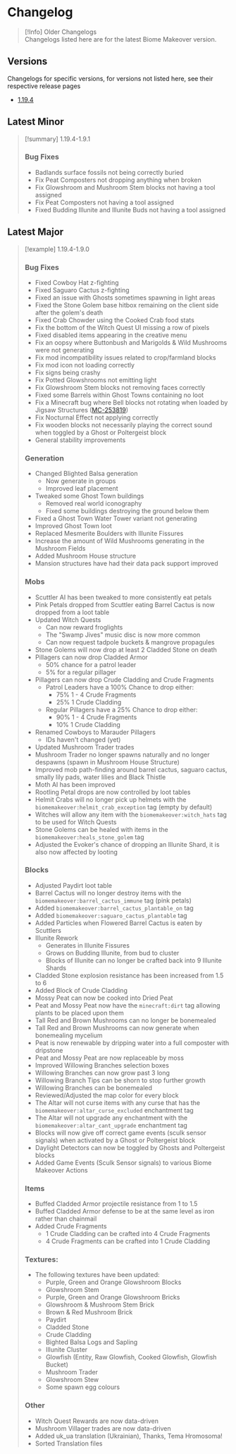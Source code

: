 # Changelog

> [!Info] Older Changelogs  
> Changelogs listed here are for the latest Biome Makeover version.   

## Versions
Changelogs for specific versions, for versions not listed here, see their respective release pages
- [1.19.4](notes/changelogs/1194.md)

## Latest Minor

> [!summary] 1.19.4-1.9.1
>### Bug Fixes
>- Badlands surface fossils not being correctly buried
>- Fix Peat Composters not dropping anything when broken
>- Fix Glowshroom and Mushroom Stem blocks not having a tool assigned
>- Fix Peat Composters not having a tool assigned
>- Fixed Budding Illunite and Illunite Buds not having a tool assigned


## Latest Major

> [!example] 1.19.4-1.9.0
> ### Bug Fixes
>- Fixed Cowboy Hat z-fighting
>- Fixed Saguaro Cactus z-fighting
>- Fixed an issue with Ghosts sometimes spawning in light areas
>- Fixed the Stone Golem base hitbox remaining on the client side after the golem's death
>- Fixed Crab Chowder using the Cooked Crab food stats
>- Fix the bottom of the Witch Quest UI missing a row of pixels
>- Fixed disabled items appearing in the creative menu
>- Fix an oopsy where Buttonbush and Marigolds & Wild Mushrooms were not generating
>- Fix mod incompatibility issues related to crop/farmland blocks
>- Fix mod icon not loading correctly
>- Fix signs being crashy
>- Fix Potted Glowshrooms not emitting light
>- Fix Glowshroom Stem blocks not removing faces correctly
>- Fixed some Barrels within Ghost Towns containing no loot
>- Fix a Minecraft bug where Bell blocks not rotating when loaded by Jigsaw Structures ([MC-253819](https://bugs.mojang.com/browse/MC-253819))
>- Fix Nocturnal Effect not applying correctly
>- Fix wooden blocks not necessarily playing the correct sound when toggled by a Ghost or Poltergeist block
>- General stability improvements
>
>### Generation
>- Changed Blighted Balsa generation
> 	- Now generate in groups
> 	- Improved leaf placement
>- Tweaked some Ghost Town buildings
> 	- Removed real world iconography
> 	- Fixed some buildings destroying the ground below them
>- Fixed a Ghost Town Water Tower variant not generating
>- Improved Ghost Town loot
>- Replaced Mesmerite Boulders with Illunite Fissures
>- Increase the amount of Wild Mushrooms generating in the Mushroom Fields
>- Added Mushroom House structure
>- Mansion structures have had their data pack support improved
>
>### Mobs
>- Scuttler AI has been tweaked to more consistently eat petals
>- Pink Petals dropped from Scuttler eating Barrel Cactus is now dropped from a loot table
>- Updated Witch Quests
> 	- Can now reward froglights
> 	- The "Swamp Jives" music disc is now more common
> 	- Can now request tadpole buckets & mangrove propagules
>- Stone Golems will now drop at least 2 Cladded Stone on death
>- Pillagers can now drop Cladded Armor
> 	- 50% chance for a patrol leader
> 	- 5% for a regular pillager
>- Pillagers can now drop Crude Cladding and Crude Fragments
> 	- Patrol Leaders have a 100% Chance to drop either:
> 		- 75% 1 - 4 Crude Fragments
> 		- 25% 1 Crude Cladding
> 	- Regular Pillagers have a 25% Chance to drop either:
> 		- 90% 1 - 4 Crude Fragments
> 		- 10% 1 Crude Cladding
>- Renamed Cowboys to Marauder Pillagers
> 	- IDs haven't changed (yet)
>- Updated Mushroom Trader trades
>- Mushroom Trader no longer spawns naturally and no longer despawns (spawn in Mushroom House Structure)
>- Improved mob path-finding around barrel cactus, saguaro cactus, smally lily pads, water lilies and Black Thistle
>- Moth AI has been improved
>- Rootling Petal drops are now controlled by loot tables
>- Helmit Crabs will no longer pick up helmets with the `biomemakeover:helmit_crab_exception` tag (empty by default)
>- Witches will allow any item with the `biomemakeover:witch_hats` tag to be used for Witch Quests
>- Stone Golems can be healed with items in the `biomemakeover:heals_stone_golem` tag
>- Adjusted the Evoker's chance of dropping an Illunite Shard, it is also now affected by looting
>
>### Blocks
>- Adjusted Paydirt loot table
>- Barrel Cactus will no longer destroy items with the `biomemakeover:barrel_cactus_immune` tag (pink petals)
>- Added `biomemakeover:barrel_cactus_plantable_on` tag
>- Added `biomemakeover:saguaro_cactus_plantable` tag
>- Added Particles when Flowered Barrel Cactus is eaten by Scuttlers 
>- Illunite Rework
>	- Generates in Illunite Fissures
>	- Grows on Budding Illunite, from bud to cluster
>	- Blocks of Illunite can no longer be crafted back into 9 Illunite Shards
>- Cladded Stone explosion resistance has been increased from 1.5 to 6
>- Added Block of Crude Cladding
>- Mossy Peat can now be cooked into Dried Peat
>- Peat and Mossy Peat now have the `minecraft:dirt` tag allowing plants to be placed upon them
>- Tall Red and Brown Mushrooms can no longer be bonemealed
>- Tall Red and Brown Mushrooms can now generate when bonemealing mycelium
>- Peat is now renewable by dripping water into a full composter with dripstone
>- Peat and Mossy Peat are now replaceable by moss
>- Improved Willowing Branches selection boxes
>- Willowing Branches can now grow past 3 long
>- Willowing Branch Tips can be shorn to stop further growth
>- Willowing Branches can be bonemealed
>- Reviewed/Adjusted the map color for every block
>- The Altar will not curse items with any curse that has the `biomemakeover:altar_curse_excluded` enchantment tag
>- The Altar will not upgrade any enchantment with the `biomemakeover:altar_cant_upgrade` enchantment tag
>-  Blocks will now give off correct game events (sculk sensor signals) when activated by a Ghost or Poltergeist block
>- Daylight Detectors can now be toggled by Ghosts and Poltergeist blocks
>- Added Game Events (Sculk Sensor signals) to various Biome Makeover Actions
>
>### Items  
>- Buffed Cladded Armor projectile resistance from 1 to 1.5
>- Buffed Cladded Armor defense to be at the same level as iron rather than chainmail
>- Added Crude Fragments
>	- 1 Crude Cladding can be crafted into 4 Crude Fragments
>	- 4 Crude Fragments can be crafted into 1 Crude Cladding
>	
>### Textures:
>- The following textures have been updated:
>	- Purple, Green and Orange Glowshroom Blocks
>	- Glowshroom Stem
>	- Purple, Green and Orange Glowshroom Bricks
>	- Glowshroom & Mushroom Stem Brick
>	- Brown & Red Mushroom Brick
>	- Paydirt
>	- Cladded Stone
>	- Crude Cladding
>	- Bighted Balsa Logs and Sapling
>	- Illunite Cluster
>	- Glowfish (Entity, Raw Glowfish, Cooked Glowfish, Glowfish Bucket)
>	- Mushroom Trader
>	- Glowshroom Stew
>	- Some spawn egg colours
>	
>### Other
>- Witch Quest Rewards are now data-driven
>- Mushroom Villager trades are now data-driven
>- Added uk_ua translation (Ukrainian), Thanks, Tema Hromosoma!
>- Sorted Translation files




